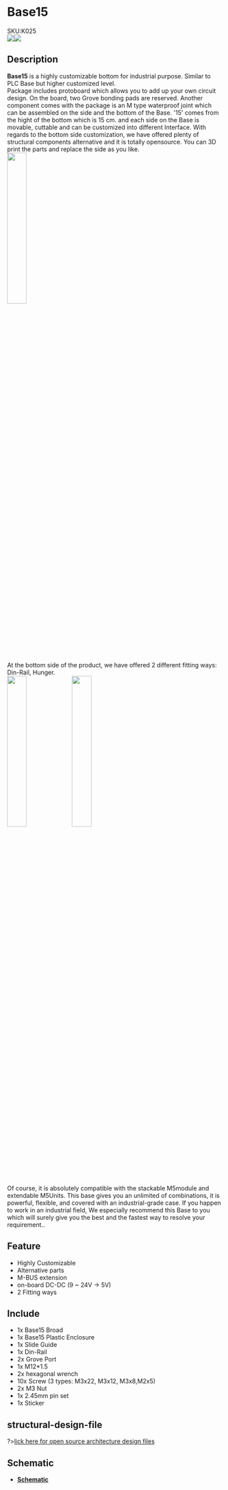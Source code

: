 # Base15

<div class="badge badge-pill badge-primary product_sku_tag">SKU:K025</div>

<div class="product_pic"><img src="assets/img/product_pics/base/base15/base15_01.jpg"><img src="assets/img/product_pics/base/base15/base15_02.jpg"></div>

## Description

**Base15** is a highly customizable bottom for industrial purpose. Similar to PLC Base but higher customized level.  
Package includes protoboard which allows you to add up your own circuit design.  On the board, two Grove bonding pads are reserved. Another component comes with the package is an M type waterproof joint which can be assembled on the side and the bottom of the Base. 
'15' comes from the hight of the bottom which is 15 cm.  and each side on the Base is movable, cuttable and can be customized into different Interface.  With regards to the bottom side customization, we have offered plenty of structural components alternative and it is totally opensource. You can 3D print the parts and replace the side as you like.<br>
<img src="assets/img/product_pics/base/base15/base15_05.jpg" width="30%" height="30%">

At the bottom side of the product, we have offered 2 different fitting ways:  Din-Rail,  Hunger. <br>
<img src="assets/img/product_pics/base/base15/base15_03.jpg" width="30%" height="30%"><img src="assets/img/product_pics/base/base15/base15_04.jpg" width="30%" height="30%">

Of course, it is absolutely compatible with the stackable M5module and extendable M5Units.
This base gives you an unlimited of combinations, it is powerful, flexible, and covered with an industrial-grade case. If you happen to work in an industrial field, We especially recommend this Base to you which will surely give you the best and the fastest way to resolve your requirement..

## Feature

-  Highly Customizable
-  Alternative parts
-  M-BUS extension
-  on-board DC-DC (9 ~ 24V -> 5V)
-  2 Fitting ways

## Include

-  1x Base15 Broad
-  1x Base15 Plastic Enclosure
-  1x Slide Guide
-  1x Din-Rail
-  2x Grove Port
-  1x M12*1.5
-  2x hexagonal wrench
-  10x Screw (3 types: M3x22, M3x12, M3x8,M2x5)
-  2x M3 Nut
-  1x 2.45mm pin set
-  1x Sticker

## structural-design-file

?>[lick here for open source architecture design files](https://github.com/m5stack/m5-structural-design-file/tree/master/BaseX_DB9_01)

## Schematic

- **[Schematic](https://github.com/m5stack/M5-Schematic/blob/master/Bases/BASE15.pdf)**

<script>

   var purchase_link = 'https://m5stack.com/collections/m5-base/products/base15-proto-industrial-board-module';

   anchor_search(purchase_link);
   scrollFunc();

</script>